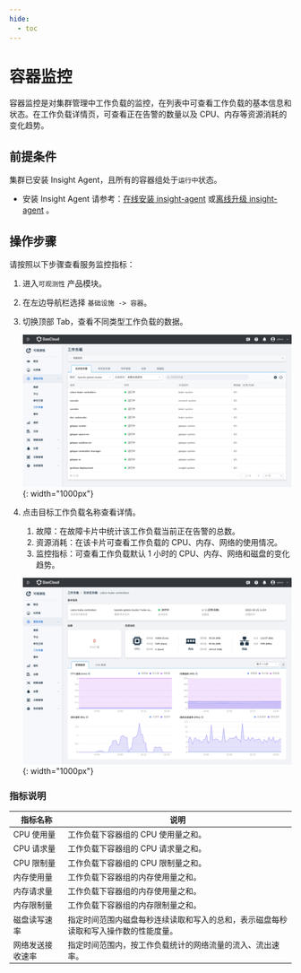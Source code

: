 ```yaml
---
hide:
  - toc
---
```


# 容器监控

容器监控是对集群管理中工作负载的监控，在列表中可查看工作负载的基本信息和状态。在工作负载详情页，可查看正在告警的数量以及 CPU、内存等资源消耗的变化趋势。

## 前提条件

集群已安装 Insight Agent，且所有的容器组处于`运行中`状态。

- 安装 Insight Agent 请参考：[在线安装 insight-agent](../../../insight/quickstart/install/install-agent.md) 或[离线升级 insight-agent](../../../insight/quickstart/install/offline-install.md) 。

## 操作步骤

请按照以下步骤查看服务监控指标：

1. 进入`可观测性` 产品模块。
  
2. 在左边导航栏选择 `基础设施 -> 容器`。

3. 切换顶部 Tab，查看不同类型工作负载的数据。

    ![容器监控](../../images/workload00.png){: width="1000px"}

4. 点击目标工作负载名称查看详情。

   1. 故障：在故障卡片中统计该工作负载当前正在告警的总数。
   2. 资源消耗：在该卡片可查看工作负载的 CPU、内存、网络的使用情况。
   3. 监控指标：可查看工作负载默认 1 小时的 CPU、内存、网络和磁盘的变化趋势。

    ![容器监控](../../images/workload01.png){: width="1000px"}

### 指标说明

  | 指标名称 | 说明 |
  | -- | -- |
  | CPU 使用量 |工作负载下容器组的 CPU 使用量之和。|
  | CPU 请求量 | 工作负载下容器组的 CPU 请求量之和。|
  | CPU 限制量 | 工作负载下容器组的 CPU 限制量之和。|
  | 内存使用量 | 工作负载下容器组的内存使用量之和。|
  | 内存请求量 | 工作负载下容器组的内存使用量之和。|
  | 内存限制量 | 工作负载下容器组的内存限制量之和。|
  | 磁盘读写速率 | 指定时间范围内磁盘每秒连续读取和写入的总和，表示磁盘每秒读取和写入操作数的性能度量。|
  | 网络发送接收速率 | 指定时间范围内，按工作负载统计的网络流量的流入、流出速率。|
